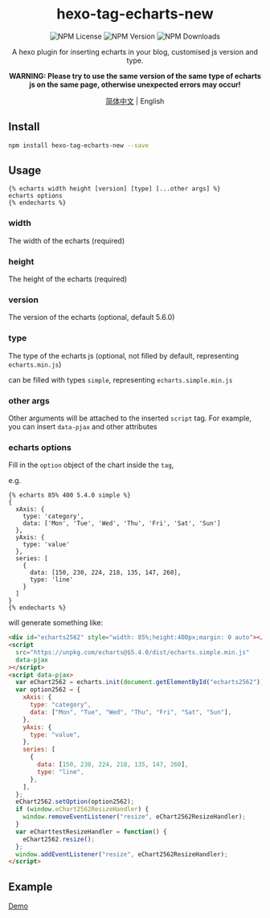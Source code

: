 <div align = center>
  <h1>hexo-tag-echarts-new</h1>
  <img alt="NPM License" src="https://img.shields.io/npm/l/hexo-tag-echarts-new">
  <img alt="NPM Version" src="https://img.shields.io/npm/v/hexo-tag-echarts-new">
  <img alt="NPM Downloads" src="https://img.shields.io/npm/dt/hexo-tag-echarts-new">
  <p align="center">
  A hexo plugin for inserting echarts in your blog, customised js version and type.

**WARNING: Please try to use the same version of the same type of echarts js on the same page, otherwise unexpected errors may occur!**

  </p>

[简体中文](https://github.com/D-Sketon/hexo-tag-echarts-new/blob/main/README.md) | English

</div>

## Install

```bash
npm install hexo-tag-echarts-new --save
```

## Usage

```
{% echarts width height [version] [type] [...other args] %}
echarts options
{% endecharts %}
```

### width

The width of the echarts (required)

### height

The height of the echarts (required)

### version

The version of the echarts (optional, default 5.6.0)

### type

The type of the echarts js (optional, not filled by default, representing `echarts.min.js`)

can be filled with types `simple`, representing `echarts.simple.min.js`

### other args

Other arguments will be attached to the inserted `script` tag. For example, you can insert `data-pjax` and other attributes

### echarts options

Fill in the `option` object of the chart inside the `tag`,

e.g.

```text
{% echarts 85% 400 5.4.0 simple %}
{
  xAxis: {
    type: 'category',
    data: ['Mon', 'Tue', 'Wed', 'Thu', 'Fri', 'Sat', 'Sun']
  },
  yAxis: {
    type: 'value'
  },
  series: [
    {
      data: [150, 230, 224, 218, 135, 147, 260],
      type: 'line'
    }
  ]
}
{% endecharts %}
```

will generate something like:

```html
<div id="echarts2562" style="width: 85%;height:400px;margin: 0 auto"></div>
<script
  src="https://unpkg.com/echarts@$5.4.0/dist/echarts.simple.min.js"
  data-pjax
></script>
<script data-pjax>
  var eChart2562 = echarts.init(document.getElementById("echarts2562"));
  var option2562 = {
    xAxis: {
      type: "category",
      data: ["Mon", "Tue", "Wed", "Thu", "Fri", "Sat", "Sun"],
    },
    yAxis: {
      type: "value",
    },
    series: [
      {
        data: [150, 230, 224, 218, 135, 147, 260],
        type: "line",
      },
    ],
  };
  eChart2562.setOption(option2562);
  if (window.eChart2562ResizeHandler) {
    window.removeEventListener("resize", eChart2562ResizeHandler);
  }
  var eCharttestResizeHandler = function() {
    eChart2562.resize();
  };
  window.addEventListener("resize", eChart2562ResizeHandler);
</script>
```

## Example

[Demo](https://d-sketon.github.io/20241006/hexo-echarts-demo/)
